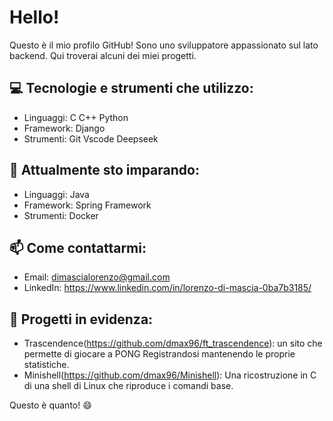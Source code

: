 # Hello!

Questo è il mio profilo GitHub! Sono uno sviluppatore appassionato sul lato backend. Qui troverai alcuni dei miei progetti.

## 💻 Tecnologie e strumenti che utilizzo:
- Linguaggi: C C++ Python 
- Framework: Django
- Strumenti: Git Vscode Deepseek

## 🌱 Attualmente sto imparando:
- Linguaggi: Java
- Framework: Spring Framework
- Strumenti: Docker

## 📫 Come contattarmi:
- Email: dimascialorenzo@gmail.com
- LinkedIn: https://www.linkedin.com/in/lorenzo-di-mascia-0ba7b3185/

## 🚀 Progetti in evidenza:
- Trascendence(https://github.com/dmax96/ft_trascendence): un sito che permette di giocare a PONG Registrandosi mantenendo le proprie statistiche.
- Minishell(https://github.com/dmax96/Minishell): Una ricostruzione in C di una shell di Linux che riproduce i comandi base.

Questo è quanto! 😄
